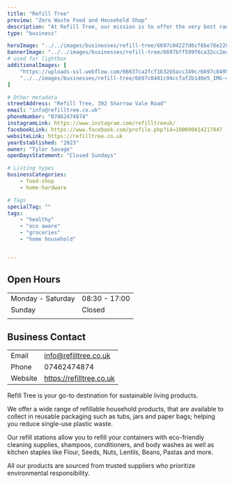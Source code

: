 ```yaml
---
title: "Refill Tree"
preview: "Zero Waste Food and Household Shop"
description: "At Refill Tree, our mission is to offer the very best range of household cleaning products, dried foods and oils with a sustainable, zero waste packaging approach. Simply bring your empty jars and containers, weigh them and fill them with a product (which are all marked with the price per gram), then weigh them again so you're only paying for what you get. "
type: "business"

heroImage: "../../images/businesses/refill-tree/6697c04227d6cf6be78e2281_Refill%20Tree%20Thumbnail.jpg"
bannerImage: "../../images/businesses/refill-tree/6697bff599f6ca32cc2edcd6_refill%20tree%20thumb.jpg"
# used for lightbox
additionalImages: [
    "https://uploads-ssl.webflow.com/66637ca2fcf1b32b5acc349c/6697c0495448d92d5c10b4f9_image_67516161%20-%20Tyler%20Savage.JPG",
    "../../images/businesses/refill-tree/6697c0481c94ccfaf2b140e5_IMG-4370%20-%20Tyler%20Savage.jpg"
]

# Other metadata
streetAddress: "Refill Tree, 392 Sharrow Vale Road"
email: "info@refilltree.co.uk"
phoneNumber: "07462474874"
instagramLink: https://www.instagram.com/refilltreeuk/
facebookLink: https://www.facebook.com/profile.php?id=100090414217047
websiteLink: https://refilltree.co.uk
yearEstablished: "2023"
owner: "Tyler Savage"
openDaysStatement: "Closed Sundays"

# Listing types
businessCategories:
    - food-shop
    - home-hardware

# Tags
specialTag: ""
tags:
    - "healthy"
    - "eco aware"
    - "groceries"
    - "home household"


---
```


## Open Hours

|                   |               |
| ----------------- | ------------- |
| Monday - Saturday | 08:30 - 17:00 |
| Sunday            | Closed        |
|                   |               |

## Business Contact

|         |                          |
| ------- | ------------------------ |
| Email   | info@refilltree.co.uk    |
| Phone   | 07462474874              |
| Website | https://refilltree.co.uk |

Refill Tree is your go-to destination for sustainable living products.

We offer a wide range of refillable household products, that are available to collect in reusable packaging such as tubs, jars and paper bags; helping you reduce single-use plastic waste.

Our refill stations allow you to refill your containers with eco-friendly cleaning supplies, shampoos, conditioners, and body washes as well as kitchen staples like Flour, Seeds, Nuts, Lentils, Beans, Pastas and more.

All our products are sourced from trusted suppliers who prioritize environmental responsibility.